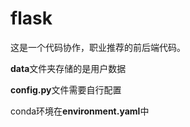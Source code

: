 # flask
这是一个代码协作，职业推荐的前后端代码。

**data**文件夹存储的是用户数据

**config.py**文件需要自行配置

conda环境在**environment.yaml**中
